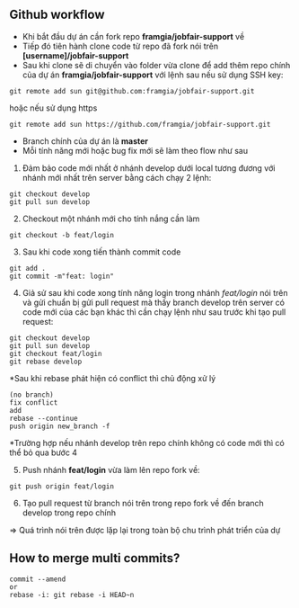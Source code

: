  
## Github workflow

- Khi bắt đầu dự án cần fork repo **framgia/jobfair-support** về
- Tiếp đó tiên hành clone code từ repo đã fork nói trên **[username]/jobfair-support**
- Sau khi clone sẽ di chuyển vào folder vừa clone để add thêm repo chính của dự án **framgia/jobfair-support** với lệnh sau nếu sử dụng SSH key:
```
git remote add sun git@github.com:framgia/jobfair-support.git
```
hoặc nếu sử dụng https
```
git remote add sun https://github.com/framgia/jobfair-support.git
```
- Branch chính của dự án là **master**
- Mỗi tính năng mới hoặc bug fix mới sẽ làm theo flow như sau
1. Đảm bảo code mới nhất ở nhánh develop dưới local tương đương với nhánh mới nhất trên server bằng cách chạy 2 lệnh:
```
git checkout develop
git pull sun develop
```

2. Checkout một nhánh mới cho tính nắng cần làm

```
git checkout -b feat/login
```

3. Sau khi code xong tiến thành commit code
```
git add .
git commit -m"feat: login"
```

4. Giả sử sau khi code xong tính năng login trong nhánh *feat/login* nói trên và gửi chuẩn bị gửi pull request mà thấy branch develop trên server có code mới của các bạn khác thì cần chạy lệnh như sau trước khi tạo pull request:
```
git checkout develop
git pull sun develop
git checkout feat/login
git rebase develop
```
*Sau khi rebase phát hiện có conflict thì chủ động xử lý
```
(no branch)
fix conflict
add
rebase --continue
push origin new_branch -f
```
*Trường hợp nếu nhánh develop trên repo chính không có code mới thì có thể bỏ qua bước 4

5. Push nhánh **feat/login** vừa làm lên repo fork về:
```
git push origin feat/login
```

6. Tạo pull request từ branch nói trên trong repo fork về đến branch develop trong repo chính

=> Quá trình nói trên được lặp lại trong toàn bộ chu trình phát triển của dự 

## How to merge multi commits?
```
commit --amend
or 
rebase -i: git rebase -i HEAD~n 
```
